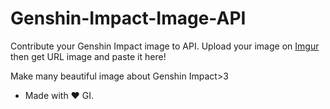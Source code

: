 # Genshin-Impact-Image-API
Contribute your Genshin Impact image to API. 
Upload your image on [Imgur](https://imgur.com/) then get URL image and paste it here!

Make many beautiful image about Genshin Impact>3 

- Made with ❤️ GI.
